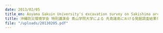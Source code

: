 ```yaml
---
date: 2013/02/05
title_en: Aoyama Gakuin University's excavation survey on Sakishima archipelago
title: 沖縄防災環境学会 特別講演会 青山学院大学による 先島諸島における発掘調査結果を語る 講師 田村 晃一 氏
file: "/uploads/20130205.pdf"
---
```


